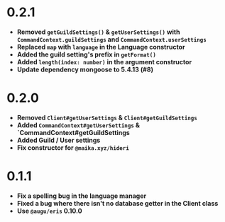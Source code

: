 # 0.2.1

- **Removed `getGuildSettings()` & `getUserSettings()` with `CommandContext.guildSettings` and `CommandContext.userSettings`**
- **Replaced `map` with `language` in the Language constructor**
- **Added the guild setting's prefix in `getFormat()`**
- **Added `length(index: number)` in the argument constructor**
- **Update dependency mongoose to 5.4.13 (#8)**

# 0.2.0

- **Removed `Client#getUserSettings` & `Client#getGuildSettings`**
- **Added `CommandContext#getUserSettings` & `CommandContext#getGuildSettings**
- **Added Guild / User settings**
- **Fix constructor for `@maika.xyz/hideri`**

# 0.1.1

- **Fix a spelling bug in the language manager**
- **Fixed a bug where there isn't no database getter in the Client class**
- **Use `@augu/eris` 0.10.0**